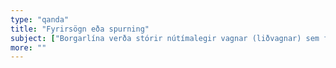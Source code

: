 ```yaml
---
type: "qanda"
title: "Fyrirsögn eða spurning"
subject: ["Borgarlína verða stórir nútímalegir vagnar (liðvagnar) sem fara um sérakreinar en geta einnig ekið um almennar götur. Um er að ræða hraðvagnakerfi (e. BRT)."]
more: ""
---
```

